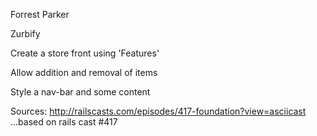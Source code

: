 Forrest Parker

Zurbify

Create a store front using 'Features'

Allow addition and removal of items

Style a nav-bar and some content

Sources:
http://railscasts.com/episodes/417-foundation?view=asciicast
...based on rails cast #417

